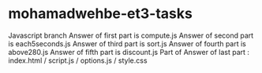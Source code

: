 # mohamadwehbe-et3-tasks
Javascript branch
Answer of first part is compute.js
Answer of second part is each5seconds.js
Answer of third part is sort.js
Answer of fourth part is above280.js
Answer of fifth part is discount.js
Part of Answer of last part : index.html / script.js / options.js / style.css

